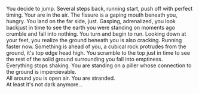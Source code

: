You decide to jump.  Several steps back, running start, push off 
with perfect timing.  Your are in the air.  The fissure is a 
gaping mouth beneath you, hungry.  You land on the far side, 
just. Gasping, adrenalized, you look backjust in time to see 
the earth you were standing on moments ago crumble and fall 
into nothing. You turn and begin to run.  Looking down at 
your feet, you realize the ground beneath you is also cracking.
Running faster now.  Something is ahead of you, a cubical rock
protrudes from the ground, it's top edge head high.  You 
scramble to the top just in time to see the rest of the 
solid ground surrounding you fall into emptiness.  
Everything stops shaking.  You are standing on a piller
whose connection to the ground is impercievable.  
All around you is open air.  You are stranded.  
At least it's not dark anymore...

